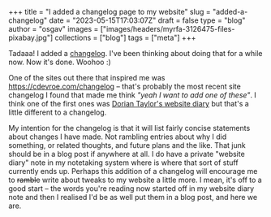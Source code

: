 
+++
title = "I added a changelog page to my website"
slug = "added-a-changelog"
date = "2023-05-15T17:03:07Z"
draft = false
type = "blog"
author = "osgav"
images = ["images/headers/myrfa-3126475-files-pixabay.jpg"]
collections = ["blog"]
tags = ["meta"]
+++

Tadaaa! I added a [changelog](/changelog.html). I've been thinking about doing that for a while now. Now it's done. Woohoo :)

<!--more-->

One of the sites out there that inspired me was https://cdevroe.com/changelog – that's probably the most recent site changelog I found that made me think *"yeah I want to add one of these"*. I think one of the first ones was [Dorian Taylor's website diary](https://doriantaylor.com/website-change-diary) but that's a little different to a changelog. 

My intention for the changelog is that it will list fairly concise statements about changes I have made. Not rambling entries about why I did something, or related thoughts, and future plans and the like. That junk should be in a blog post if anywhere at all. I do have a private "website diary" note in my notetaking system where is where that sort of stuff currently ends up. Perhaps this addition of a changelog will encourage me to ~~ramble~~ write about tweaks to my website a little more. I mean, it's off to a good start – the words you're reading now started off in my website diary note and then I realised I'd be as well put them in a blog post, and here we are.
